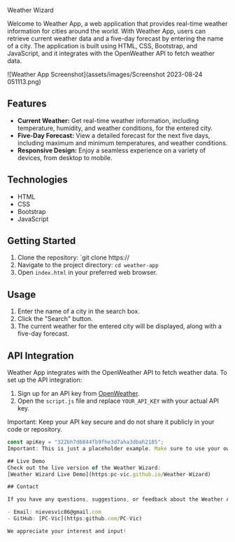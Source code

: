 Weather Wizard

Welcome to Weather App, a web application that provides real-time weather information for cities around the world. With Weather App, users can retrieve current weather data and a five-day forecast by entering the name of a city. The application is built using HTML, CSS, Bootstrap, and JavaScript, and it integrates with the OpenWeather API to fetch weather data.

![Weather App Screenshot](assets/images/Screenshot 2023-08-24 051113.png)

## Features

- **Current Weather:** Get real-time weather information, including temperature, humidity, and weather conditions, for the entered city.
- **Five-Day Forecast:** View a detailed forecast for the next five days, including maximum and minimum temperatures, and weather conditions.
- **Responsive Design:** Enjoy a seamless experience on a variety of devices, from desktop to mobile.

## Technologies

- HTML
- CSS
- Bootstrap
- JavaScript

## Getting Started

1. Clone the repository: `git clone https://
2. Navigate to the project directory: `cd weather-app`
3. Open `index.html` in your preferred web browser.

## Usage

1. Enter the name of a city in the search box.
2. Click the "Search" button.
3. The current weather for the entered city will be displayed, along with a five-day forecast.

## API Integration

Weather App integrates with the OpenWeather API to fetch weather data. To set up the API integration:

1. Sign up for an API key from [OpenWeather](https://openweathermap.org/api).
2. Open the `script.js` file and replace `YOUR_API_KEY` with your actual API key.

Important: Keep your API key secure and do not share it publicly in your code or repository.

```javascript
const apiKey = "322bh7d6844fb9fhe3d7aha3dbah2185";
Important: This is just a placeholder example. Make sure to use your own valid API key.

## Live Demo
Check out the live version of the Weather Wizard:
[Weather Wizard Live Demo](https:pc-vic.github.io/Weather-Wizard)

## Contact

If you have any questions, suggestions, or feedback about the Weather App, feel free to reach out:

- Email: nievesvic86@gmail.com
- GitHub: [PC-Vic](https:github.com/PC-Vic)

We appreciate your interest and input!